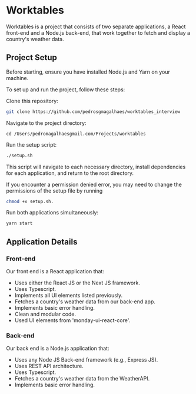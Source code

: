 # Worktables
Worktables is a project that consists of two separate applications, a React front-end and a Node.js back-end, that work together to fetch and display a country's weather data.

## Project Setup
Before starting, ensure you have installed Node.js and Yarn on your machine.

To set up and run the project, follow these steps:

Clone this repository:
```bash
git clone https://github.com/pedrosgmagalhaes/worktables_interview
```

Navigate to the project directory:
```
cd /Users/pedromagalhaesgmail.com/Projects/worktables
```
Run the setup script:

```bash
./setup.sh
```
This script will navigate to each necessary directory, install dependencies for each application, and return to the root directory.

If you encounter a permission denied error, you may need to change the permissions of the setup file by running
```bash
chmod +x setup.sh.
```
Run both applications simultaneously:
```bash
yarn start
```

## Application Details

### Front-end
Our front end is a React application that:

- Uses either the React JS or the Next JS framework.
- Uses Typescript.
- Implements all UI elements listed previously.
- Fetches a country's weather data from our back-end app.
- Implements basic error handling.
- Clean and modular code.
- Used UI elements from 'monday-ui-react-core'.

### Back-end
Our back end is a Node.js application that:

- Uses any Node JS Back-end framework (e.g., Express JS).
- Uses REST API architecture.
- Uses Typescript.
- Fetches a country's weather data from the WeatherAPI.
- Implements basic error handling.